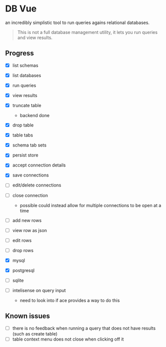# DB Vue

an incredibly simplistic tool to run queries agains relational databases.

> This is not a full database management utility, it lets you run queries and view results.


## Progress
- [x] list schemas
- [x] list databases
- [x] run queries
- [x] view results
- [x] truncate table
    - backend done
- [x] drop table

- [x] table tabs
- [x] schema tab sets
- [x] persist store

- [x] accept connection details
- [x] save connections
- [ ] edit/delete connections
- [ ] close connection
    - possible could instead allow for multiple connections to be open at a time

- [ ] add new rows
- [ ] view row as json
- [ ] edit rows
- [ ] drop rows

- [x] mysql
- [x] postgresql
- [ ] sqlite

- [ ] intelisense on query input 
    - need to look into if ace provides a way to do this

## Known issues
- [ ] there is no feedback when running a query that does not have results (such as create table)
- [ ] table context menu does not close when clicking off it
